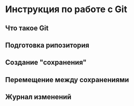 # Инструкция по работе с Git

## Что такое Git

## Подготовка рипозитория

## Создание "сохранения"

## Перемещение между сохранениями 

## Журнал изменений

##

##

##